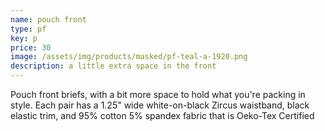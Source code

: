 ```yaml
---
name: pouch front
type: pf
key: p
price: 30
image: /assets/img/products/masked/pf-teal-a-1920.png
description: a little extra space in the front
---
```


Pouch front briefs, with a bit more space to hold what you're packing in style.
Each pair has a 1.25" wide white-on-black Zircus waistband, black elastic trim,
and 95% cotton 5% spandex fabric that is Oeko-Tex Certified
